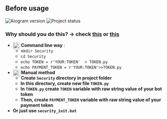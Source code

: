 ## Before usage

![Aiogram version](https://img.shields.io/badge/Aiogram-2.17.1-informational)
![Project status](https://img.shields.io/badge/Status-WIP-red)

### Why should you do this? -> check [this](https://github.com/Nps-rf/AiogramTB/blob/master/Project/ClientSide.py#:~:text=from%20Security.TOKEN%20import%20PAYMENT_TOKEN) or [this](https://github.com/Nps-rf/AiogramTB/blob/master/Project/create.py#:~:text=from%20Security.TOKEN%20import%20TOKEN)

* **Command line way [<img align="left" width="22px" src="https://cdn2.iconfinder.com/data/icons/ecqlipse2/CMD.png"/>][cmd]**: 
  * `mkdir Security`
  * `cd Security`
  * `echo TOKEN = r'YOUR:TOKEN'  > TOKEN.py`
  * `echo PAYMENT_TOKEN = r'YOUR:TOKEN'>>TOKEN.py`
* **Manual method [<img align="left" width="22px" src="https://cdn1.iconfinder.com/data/icons/support-centre-hand-drawn-design/512/hand_book_support_centre-256.png"/>][manual]**
  * **Create `Security` directory in project folder**
  * **In this directory, create new file `TOKEN.py`**
  * **In `TOKEN.py` create `TOKEN` variable with raw string value of your bot token**
  * **Then, create `PAYMENT_TOKEN` variable with raw string value of your payment token**
* **Or just use `security_init.bat`**


[cmd]: https://docs.microsoft.com/en-us/windows-server/administration/windows-commands/windows-commands
[manual]: https://compass-ssl.microsoft.com/assets/a9/0e/a90e9ef3-402e-4258-a31f-0a023989d4f1.pdf?n=Windows_10_Desktop_QS.pdf
